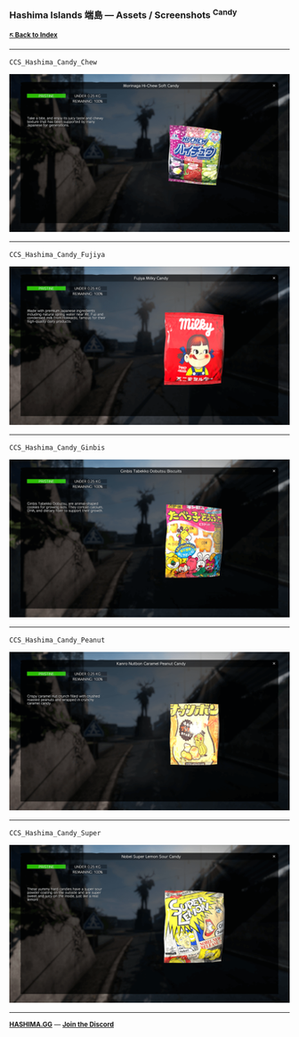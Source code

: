 ### Hashima Islands 端島 — Assets / Screenshots <sup>Candy</sup>

<small>

**[🡤 Back to Index](../README.md)**

</small>

---

```
CCS_Hashima_Candy_Chew
```

![CCS_Hashima_Candy_Chew](CCS_Hashima_Candy_Chew.png)

---

```
CCS_Hashima_Candy_Fujiya
```

![CCS_Hashima_Candy_Fujiya](CCS_Hashima_Candy_Fujiya.png)

---

```
CCS_Hashima_Candy_Ginbis
```

![CCS_Hashima_Candy_Ginbis](CCS_Hashima_Candy_Ginbis.png)

---

```
CCS_Hashima_Candy_Peanut
```

![CCS_Hashima_Candy_Peanut](CCS_Hashima_Candy_Peanut.png)

---

```
CCS_Hashima_Candy_Super
```

![CCS_Hashima_Candy_Super](CCS_Hashima_Candy_Super.png)

---

<small>

**[HASHIMA.GG](https://hashima.gg)** — **[Join the Discord](https://discord.gg/Uap8rwekfA)**

</small>
